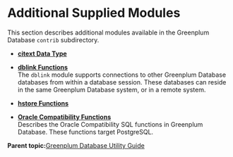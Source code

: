 # Additional Supplied Modules 

This section describes additional modules available in the Greenplum Database `contrib` subdirectory.

-   **[citext Data Type](citext.html)**  

-   **[dblink Functions](dblink.html)**  
The `dblink` module supports connections to other Greenplum Database databases from within a database session. These databases can reside in the same Greenplum Database system, or in a remote system.
-   **[hstore Functions](hstore.html)**  

-   **[Oracle Compatibility Functions](orafce_ref.html)**  
Describes the Oracle Compatibility SQL functions in Greenplum Database. These functions target PostgreSQL.

**Parent topic:**[Greenplum Database Utility Guide](utility_guide.html)

